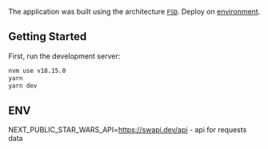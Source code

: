The application was built using the architecture [`FSD`](https://feature-sliced.design/).
Deploy on [environment](https://star-wars-omega-six.vercel.app/people).

## Getting Started

First, run the development server:

```bash
nvm use v18.15.0
yarn
yarn dev
```

## ENV
NEXT_PUBLIC_STAR_WARS_API=https://swapi.dev/api - api for requests data
